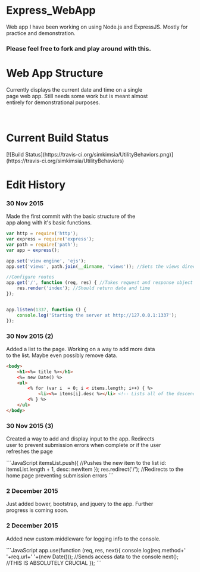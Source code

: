 # Express_WebApp
Web app I have been working on using Node.js and ExpressJS.  Mostly for practice and demonstration.

<h3>Please feel free to fork and play around with this.</h3>
<h1>Web App Structure</h1>
<p>Currently displays the current date and time on a single <br>
page web app.  Still needs some work but is meant almost <br>
entirely for demonstrational purposes.</p>
<br>
<h1>Current Build Status</h1>
[![Build Status](https://travis-ci.org/simkimsia/UtilityBehaviors.png)](https://travis-ci.org/simkimsia/UtilityBehaviors)
<h1>Edit History</h1>
<h3>30 Nov 2015</h3>
<p>Made the first commit with the basic structure of the <br>
app along with it's basic functions.</p>

```JavaScript
var http = require('http');
var express = require('express');
var path = require('path');
var app = express();

app.set('view engine', 'ejs');
app.set('views', path.join(__dirname, 'views')); //Sets the views directory for the ejs files

//Configure routes
app.get('/', function (req, res) { //Takes request and response object just like Node.js
	res.render('index'); //Should return date and time
});


app.listen(1337, function () {
	console.log('Starting the server at http://127.0.0.1:1337');
});
```
<h3>30 Nov 2015 (2)</h3>
<p>Added a list to the page.  Working on a way to add more data <br>
to the list.  Maybe even possibly remove data.</p>

```HTML
<body>
	<h1><%= title %></h1>
	<%= new Date() %>
	<ul>
		<% for (var i  = 0; i < items.length; i++) { %>
			<li><%= items[i].desc %></li> <!-- Lists all of the descendant for each of the items in the items list -->
		<% } %>
	</ul>
</body>
```
<h3>30 Nov 2015 (3)</h3>
<p>Created a way to add and display input to the app. Redirects <br>
user to prevent submission errors when complete or if the user <br>
refreshes the page</p>
```JavaScript
itemsList.push({ //Pushes the new item to the list
		id: itemsList.length + 1,
		desc: newItem
	});
	res.redirect('/'); //Redirects to the home page preventing submission errors 
```
<h3>2 December 2015</h3>
<p>Just added bower, bootstrap, and jquery to the app.  Further<br>
progress is coming soon.</p>

<h3>2 December 2015</h3>
<p>Added new custom middleware for logging info to the console.</p>
```JavaScript
app.use(function (req, res, next){
	console.log(req.method+' '+req.url+' '+(new Date())); //Sends access data to the console
	next(); //THIS IS ABSOLUTELY CRUCIAL
});
```
